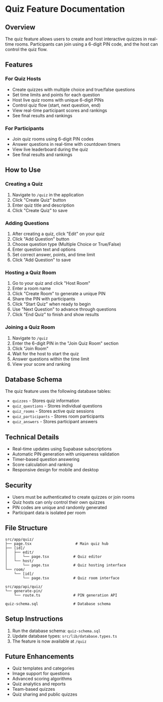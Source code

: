 # Quiz Feature Documentation

## Overview

The quiz feature allows users to create and host interactive quizzes in real-time rooms. Participants can join using a 6-digit PIN code, and the host can control the quiz flow.

## Features

### For Quiz Hosts
- Create quizzes with multiple choice and true/false questions
- Set time limits and points for each question
- Host live quiz rooms with unique 6-digit PINs
- Control quiz flow (start, next question, end)
- View real-time participant scores and rankings
- See final results and rankings

### For Participants
- Join quiz rooms using 6-digit PIN codes
- Answer questions in real-time with countdown timers
- View live leaderboard during the quiz
- See final results and rankings

## How to Use

### Creating a Quiz

1. Navigate to `/quiz` in the application
2. Click "Create Quiz" button
3. Enter quiz title and description
4. Click "Create Quiz" to save

### Adding Questions

1. After creating a quiz, click "Edit" on your quiz
2. Click "Add Question" button
3. Choose question type (Multiple Choice or True/False)
4. Enter question text and options
5. Set correct answer, points, and time limit
6. Click "Add Question" to save

### Hosting a Quiz Room

1. Go to your quiz and click "Host Room"
2. Enter a room name
3. Click "Create Room" to generate a unique PIN
4. Share the PIN with participants
5. Click "Start Quiz" when ready to begin
6. Use "Next Question" to advance through questions
7. Click "End Quiz" to finish and show results

### Joining a Quiz Room

1. Navigate to `/quiz`
2. Enter the 6-digit PIN in the "Join Quiz Room" section
3. Click "Join Room"
4. Wait for the host to start the quiz
5. Answer questions within the time limit
6. View your score and ranking

## Database Schema

The quiz feature uses the following database tables:

- `quizzes` - Stores quiz information
- `quiz_questions` - Stores individual questions
- `quiz_rooms` - Stores active quiz sessions
- `quiz_participants` - Stores room participants
- `quiz_answers` - Stores participant answers

## Technical Details

- Real-time updates using Supabase subscriptions
- Automatic PIN generation with uniqueness validation
- Timer-based question answering
- Score calculation and ranking
- Responsive design for mobile and desktop

## Security

- Users must be authenticated to create quizzes or join rooms
- Quiz hosts can only control their own quizzes
- PIN codes are unique and randomly generated
- Participant data is isolated per room

## File Structure

```
src/app/quiz/
├── page.tsx                    # Main quiz hub
├── [id]/
│   ├── edit/
│   │   └── page.tsx           # Quiz editor
│   └── host/
│       └── page.tsx           # Quiz hosting interface
└── room/
    └── [id]/
        └── page.tsx           # Quiz room interface

src/app/api/quiz/
└── generate-pin/
    └── route.ts               # PIN generation API

quiz-schema.sql                # Database schema
```

## Setup Instructions

1. Run the database schema: `quiz-schema.sql`
2. Update database types: `src/lib/database.types.ts`
3. The feature is now available at `/quiz`

## Future Enhancements

- Quiz templates and categories
- Image support for questions
- Advanced scoring algorithms
- Quiz analytics and reports
- Team-based quizzes
- Quiz sharing and public quizzes
